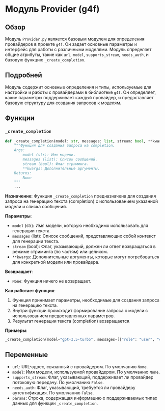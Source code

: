 # Модуль Provider (g4f)

## Обзор

Модуль `Provider.py` является базовым модулем для определения провайдеров в проекте `g4f`. Он задает основные параметры и интерфейс для работы с различными моделями.
Модуль определяет общие атрибуты, такие как `url`, `model`, `supports_stream`, `needs_auth`, и базовую функцию `_create_completion`.

## Подробней

Модуль содержит основные определения и типы, используемые для настройки и работы с провайдерами в библиотеке `g4f`. Он определяет, какие параметры поддерживает каждый провайдер, и предоставляет базовую структуру для создания запросов к моделям.

## Функции

### `_create_completion`

```python
def _create_completion(model: str, messages: list, stream: bool, **kwargs):
    """Функция для создания запроса на completion.
    Args:
        model (str): Имя модели.
        messages (list): Список сообщений.
        stream (bool): Флаг стриминга.
        **kwargs: Дополнительные аргументы.
    Returns:
        None
    """
    ...
```

**Назначение**: Функция `_create_completion` предназначена для создания запроса на генерацию текста (completion) с использованием указанной модели и списка сообщений.

**Параметры**:
- `model` (str): Имя модели, которую необходимо использовать для генерации текста.
- `messages` (list): Список сообщений, представляющих собой контекст для генерации текста.
- `stream` (bool): Флаг, указывающий, должен ли ответ возвращаться в режиме стриминга (по частям) или целиком.
- `**kwargs`: Дополнительные аргументы, которые могут потребоваться для конкретной модели или провайдера.

**Возвращает**:
- `None`: Функция ничего не возвращает.

**Как работает функция**:

1.  Функция принимает параметры, необходимые для создания запроса на генерацию текста.
2.  Внутри функции происходит формирование запроса к модели с использованием предоставленных параметров.
3.  Результат генерации текста (completion) возвращается.

**Примеры**:

```python
_create_completion(model="gpt-3.5-turbo", messages=[{"role": "user", "content": "Hello"}], stream=False)
```

## Переменные

- `url`: URL-адрес, связанный с провайдером. По умолчанию `None`.
- `model`: Имя модели, используемой провайдером. По умолчанию `None`.
- `supports_stream`: Флаг, указывающий, поддерживает ли провайдер потоковую передачу. По умолчанию `False`.
- `needs_auth`: Флаг, указывающий, требуется ли провайдеру аутентификация. По умолчанию `False`.
- `params`: Строка, содержащая информацию о поддерживаемых типах данных для функции `_create_completion`.